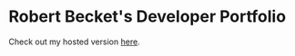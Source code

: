 # Robert Becket's Developer Portfolio

Check out my hosted version [here](http://robertbecket.com).
